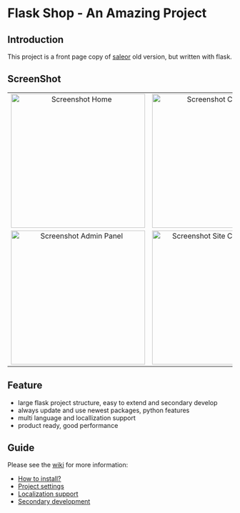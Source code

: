 # Flask Shop - An Amazing Project


## Introduction
This project is a front page copy of [saleor](https://github.com/mirumee/saleor) old version, but written with flask. 

## ScreenShot

<table align="center">
    <tr>
        <td align="center">
            <a href="https://raw.githubusercontent.com/hjlarry/flask-shop/master/ScreenShot/1.png">
                <img src="ScreenShot/1.png" alt="Screenshot Home" width="300px" />
            </a>
        </td>
        <td align="center">
            <a href="https://raw.githubusercontent.com/hjlarry/flask-shop/master/ScreenShot/2.png">
                <img src="ScreenShot/2.png" alt="Screenshot Category" width="300px" />
            </a>
        </td>
        <td align="center">
            <a href="https://raw.githubusercontent.com/hjlarry/flask-shop/master/ScreenShot/3.png">
                <img src="ScreenShot/3.png" alt="Screenshot Cart" width="300px" />
            </a>
        </td>
    </tr>
    <tr>
        <td align="center">
            <a href="https://raw.githubusercontent.com/hjlarry/flask-shop/master/ScreenShot/4.png">
                <img src="ScreenShot/4.png" alt="Screenshot Admin Panel" width="300px" />
            </a>
        </td>
        <td align="center">
            <a href="https://raw.githubusercontent.com/hjlarry/flask-shop/master/ScreenShot/5.png">
                <img src="ScreenShot/5.png" alt="Screenshot Site Configuration" width="300px" />
            </a>
        </td>
        <td align="center">
            <a href="https://raw.githubusercontent.com/hjlarry/flask-shop/master/ScreenShot/6.png">
                <img src="ScreenShot/6.png" alt="Screenshot Order List" width="300px" />
            </a>
        </td>
    </tr>
</table>

## Feature

* large flask project structure, easy to extend and secondary develop
* always update and use newest packages, python features
* multi language and locallization support
* product ready, good performance


## Guide

Please see the [wiki](https://github.com/hjlarry/flask-shop/wiki) for more information:

* [How to install?](https://github.com/hjlarry/flask-shop/wiki/How-to-install-project%3F)
* [Project settings](https://github.com/hjlarry/flask-shop/wiki/Project-Settings)
* [Localization support](https://github.com/hjlarry/flask-shop/wiki/Localization-support)
* [Secondary development](https://github.com/hjlarry/flask-shop/wiki/Secondary-development)
